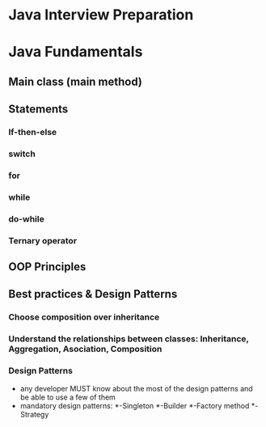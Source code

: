 # Java Interview Preparation

# Java Fundamentals

## Main class (main method)

## Statements

### If-then-else

### switch

### for

### while

### do-while

### Ternary operator


## OOP Principles

## Best practices & Design Patterns

### Choose composition over inheritance

### Understand the relationships between classes: Inheritance, Aggregation, Asociation, Composition

### Design Patterns
* any developer MUST know about the most of the design patterns and be able to use a few of them
* mandatory design patterns:
*-Singleton
*-Builder
*-Factory method
*-Strategy

